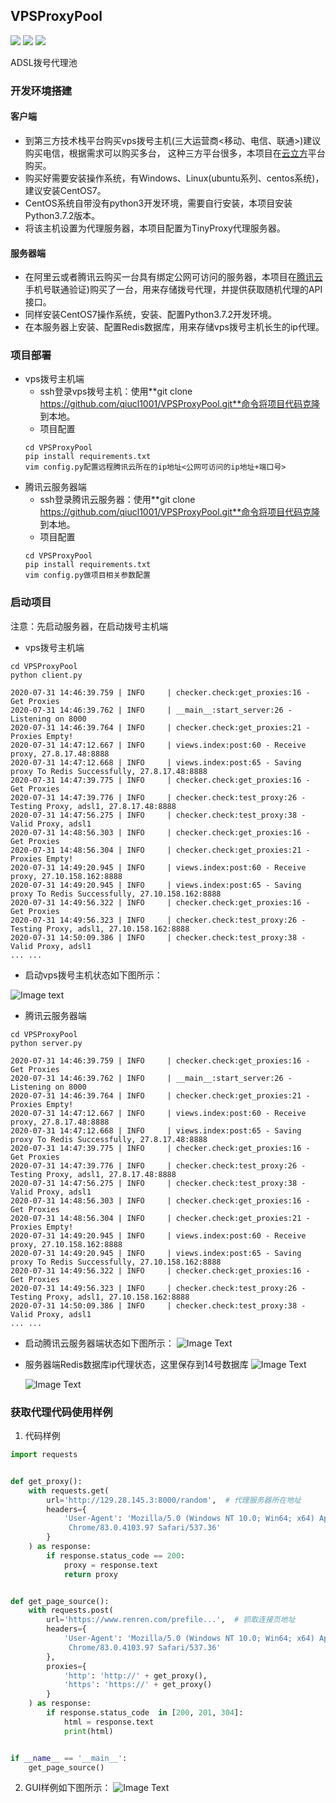 ## VPSProxyPool
![](https://img.shields.io/badge/python-3.7%2B-brightgreen) 
![](https://img.shields.io/badge/reids-4.0.9%2B-brightgreen)
![](https://img.shields.io/badge/CentOS-7.6%2B-brightgreen)

ADSL拨号代理池

### 开发环境搭建

#### 客户端

* 到第三方技术栈平台购买vps拨号主机(三大运营商<移动、电信、联通>)建议购买电信，根据需求可以购买多台，
  这种三方平台很多，本项目在[云立方](https://www.yunlifang.cn/)平台购买。
* 购买好需要安装操作系统，有Windows、Linux(ubuntu系列、centos系统)，建议安装CentOS7。
* CentOS系统自带没有python3开发环境，需要自行安装，本项目安装Python3.7.2版本。
* 将该主机设置为代理服务器，本项目配置为TinyProxy代理服务器。

#### 服务器端

* 在阿里云或者腾讯云购买一台具有绑定公网可访问的服务器，本项目在[腾讯云](https://cloud.tencent.com/)
  手机号联通验证)购买了一台，用来存储拨号代理，并提供获取随机代理的API接口。
* 同样安装CentOS7操作系统，安装、配置Python3.7.2开发环境。
* 在本服务器上安装、配置Redis数据库，用来存储vps拨号主机长生的ip代理。

### 项目部署

* vps拨号主机端
    - ssh登录vps拨号主机：使用**git clone https://github.com/qiucl1001/VPSProxyPool.git**命令将项目代码克隆
    到本地。
    - 项目配置
    ```
    cd VPSProxyPool
    pip install requirements.txt
    vim config.py配置远程腾讯云所在的ip地址<公网可访问的ip地址+端口号>
    ```
* 腾讯云服务器端
    - ssh登录腾讯云服务器：使用**git clone https://github.com/qiucl1001/VPSProxyPool.git**命令将项目代码克隆
    到本地。
    - 项目配置
    ```
    cd VPSProxyPool
    pip install requirements.txt
    vim config.py做项目相关参数配置
    ```
### 启动项目
注意：先启动服务器，在启动拨号主机端

* vps拨号主机端
```
cd VPSProxyPool
python client.py

2020-07-31 14:46:39.759 | INFO     | checker.check:get_proxies:16 - Get Proxies
2020-07-31 14:46:39.762 | INFO     | __main__:start_server:26 - Listening on 8000
2020-07-31 14:46:39.764 | INFO     | checker.check:get_proxies:21 - Proxies Empty!
2020-07-31 14:47:12.667 | INFO     | views.index:post:60 - Receive proxy, 27.8.17.48:8888
2020-07-31 14:47:12.668 | INFO     | views.index:post:65 - Saving proxy To Redis Successfully, 27.8.17.48:8888
2020-07-31 14:47:39.775 | INFO     | checker.check:get_proxies:16 - Get Proxies
2020-07-31 14:47:39.776 | INFO     | checker.check:test_proxy:26 - Testing Proxy, adsl1, 27.8.17.48:8888
2020-07-31 14:47:56.275 | INFO     | checker.check:test_proxy:38 - Valid Proxy, adsl1
2020-07-31 14:48:56.303 | INFO     | checker.check:get_proxies:16 - Get Proxies
2020-07-31 14:48:56.304 | INFO     | checker.check:get_proxies:21 - Proxies Empty!
2020-07-31 14:49:20.945 | INFO     | views.index:post:60 - Receive proxy, 27.10.158.162:8888
2020-07-31 14:49:20.945 | INFO     | views.index:post:65 - Saving proxy To Redis Successfully, 27.10.158.162:8888
2020-07-31 14:49:56.322 | INFO     | checker.check:get_proxies:16 - Get Proxies
2020-07-31 14:49:56.323 | INFO     | checker.check:test_proxy:26 - Testing Proxy, adsl1, 27.10.158.162:8888
2020-07-31 14:50:09.386 | INFO     | checker.check:test_proxy:38 - Valid Proxy, adsl1
... ...

```
* 启动vps拨号主机状态如下图所示：

![Image text](https://raw.githubusercontent.com/qiucl1001/VPSProxyPool/master/images/vps%E6%8B%A8%E5%8F%B7%E7%AB%AF.png)

* 腾讯云服务器端
```
cd VPSProxyPool
python server.py

2020-07-31 14:46:39.759 | INFO     | checker.check:get_proxies:16 - Get Proxies
2020-07-31 14:46:39.762 | INFO     | __main__:start_server:26 - Listening on 8000
2020-07-31 14:46:39.764 | INFO     | checker.check:get_proxies:21 - Proxies Empty!
2020-07-31 14:47:12.667 | INFO     | views.index:post:60 - Receive proxy, 27.8.17.48:8888
2020-07-31 14:47:12.668 | INFO     | views.index:post:65 - Saving proxy To Redis Successfully, 27.8.17.48:8888
2020-07-31 14:47:39.775 | INFO     | checker.check:get_proxies:16 - Get Proxies
2020-07-31 14:47:39.776 | INFO     | checker.check:test_proxy:26 - Testing Proxy, adsl1, 27.8.17.48:8888
2020-07-31 14:47:56.275 | INFO     | checker.check:test_proxy:38 - Valid Proxy, adsl1
2020-07-31 14:48:56.303 | INFO     | checker.check:get_proxies:16 - Get Proxies
2020-07-31 14:48:56.304 | INFO     | checker.check:get_proxies:21 - Proxies Empty!
2020-07-31 14:49:20.945 | INFO     | views.index:post:60 - Receive proxy, 27.10.158.162:8888
2020-07-31 14:49:20.945 | INFO     | views.index:post:65 - Saving proxy To Redis Successfully, 27.10.158.162:8888
2020-07-31 14:49:56.322 | INFO     | checker.check:get_proxies:16 - Get Proxies
2020-07-31 14:49:56.323 | INFO     | checker.check:test_proxy:26 - Testing Proxy, adsl1, 27.10.158.162:8888
2020-07-31 14:50:09.386 | INFO     | checker.check:test_proxy:38 - Valid Proxy, adsl1
... ...

```
* 启动腾讯云服务器端状态如下图所示：
![Image Text](https://raw.githubusercontent.com/qiucl1001/VPSProxyPool/master/images/%E8%85%BE%E8%AE%AF%E4%BA%91%E6%9C%8D%E5%8A%A1%E5%99%A8%E7%AB%AF.png)

* 服务器端Redis数据库ip代理状态，这里保存到14号数据库
    ![Image Text](https://raw.githubusercontent.com/qiucl1001/VPSProxyPool/master/images/proxy1.png)
    
    ![Image Text](https://raw.githubusercontent.com/qiucl1001/VPSProxyPool/master/images/proxy2.png)

### 获取代理代码使用样例

1. 代码样例
```python
import requests


def get_proxy():
    with requests.get(
        url='http://129.28.145.3:8000/random',  # 代理服务器所在地址
        headers={
            'User-Agent': 'Mozilla/5.0 (Windows NT 10.0; Win64; x64) AppleWebKit/537.36 (KHTML, like Gecko) \
             Chrome/83.0.4103.97 Safari/537.36'
        }
    ) as response:
        if response.status_code == 200:
            proxy = response.text
            return proxy


def get_page_source():
    with requests.post(
        url='https://www.renren.com/prefile...',  # 抓取连接页地址
        headers={
            'User-Agent': 'Mozilla/5.0 (Windows NT 10.0; Win64; x64) AppleWebKit/537.36 (KHTML, like Gecko) \
             Chrome/83.0.4103.97 Safari/537.36'
        },
        proxies={
            'http': 'http://' + get_proxy(),
            'https': 'https://' + get_proxy()
        }
    ) as response:
        if response.status_code  in [200, 201, 304]:
            html = response.text
            print(html)


if __name__ == '__main__':
    get_page_source()

```
2. GUI样例如下图所示：
![Image Text](https://raw.githubusercontent.com/qiucl1001/VPSProxyPool/master/images/%E8%8E%B7%E5%8F%96ip%E4%BB%A3%E7%90%86.png)
